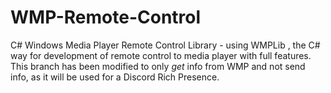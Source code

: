 # WMP-Remote-Control

C# Windows Media Player Remote Control Library - using WMPLib , the C# way for development of remote control to media player with full features.
This branch has been modified to only *get* info from WMP and not send info, as it will be used for a Discord Rich Presence.
